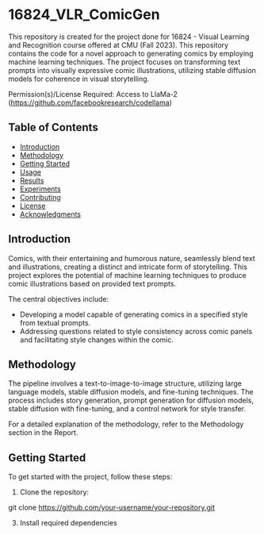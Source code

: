 # 16824_VLR_ComicGen
This repository is created for the project done for 16824 - Visual Learning and Recognition course offered at CMU (Fall 2023).
This repository contains the code for a novel approach to generating comics by employing machine learning techniques. The project focuses on transforming text prompts into visually expressive comic illustrations, utilizing stable diffusion models for coherence in visual storytelling.


Permission(s)/License Required:
Access to LlaMa-2 (https://github.com/facebookresearch/codellama)


## Table of Contents

- [Introduction](#introduction)
- [Methodology](#methodology)
- [Getting Started](#getting-started)
- [Usage](#usage)
- [Results](#results)
- [Experiments](#experiments)
- [Contributing](#contributing)
- [License](#license)
- [Acknowledgments](#acknowledgments)

## Introduction

Comics, with their entertaining and humorous nature, seamlessly blend text and illustrations, creating a distinct and intricate form of storytelling. This project explores the potential of machine learning techniques to produce comic illustrations based on provided text prompts.

The central objectives include:
- Developing a model capable of generating comics in a specified style from textual prompts.
- Addressing questions related to style consistency across comic panels and facilitating style changes within the comic.

## Methodology

The pipeline involves a text-to-image-to-image structure, utilizing large language models, stable diffusion models, and fine-tuning techniques. The process includes story generation, prompt generation for diffusion models, stable diffusion with fine-tuning, and a control network for style transfer.

For a detailed explanation of the methodology, refer to the Methodology section in the Report.

## Getting Started

To get started with the project, follow these steps:

1. Clone the repository:

git clone https://github.com/your-username/your-repository.git

3. Install required dependencies
